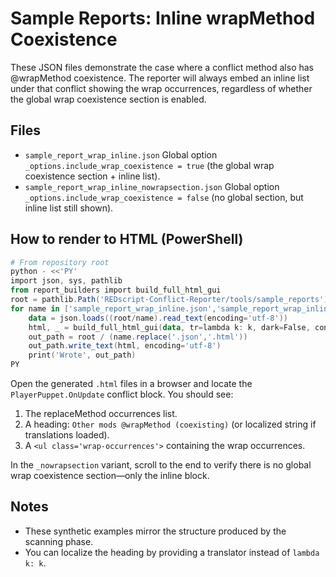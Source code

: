 # Sample Reports: Inline wrapMethod Coexistence

These JSON files demonstrate the case where a conflict method also has @wrapMethod coexistence. The reporter will always embed an inline list under that conflict showing the wrap occurrences, regardless of whether the global wrap coexistence section is enabled.

## Files

- `sample_report_wrap_inline.json`
  Global option `_options.include_wrap_coexistence = true` (the global wrap coexistence section + inline list).
- `sample_report_wrap_inline_nowrapsection.json`
  Global option `_options.include_wrap_coexistence = false` (no global section, but inline list still shown).

## How to render to HTML (PowerShell)

```powershell
# From repository root
python - <<'PY'
import json, sys, pathlib
from report_builders import build_full_html_gui
root = pathlib.Path('REDscript-Conflict-Reporter/tools/sample_reports')
for name in ['sample_report_wrap_inline.json','sample_report_wrap_inline_nowrapsection.json']:
    data = json.loads((root/name).read_text(encoding='utf-8'))
    html, _ = build_full_html_gui(data, tr=lambda k: k, dark=False, conflicts_only=False, include_reference=True, inline_css=True, lang=None)
    out_path = root / (name.replace('.json','.html'))
    out_path.write_text(html, encoding='utf-8')
    print('Wrote', out_path)
PY
```

Open the generated `.html` files in a browser and locate the `PlayerPuppet.OnUpdate` conflict block. You should see:

1. The replaceMethod occurrences list.
2. A heading: `Other mods @wrapMethod (coexisting)` (or localized string if translations loaded).
3. A `<ul class='wrap-occurrences'>` containing the wrap occurrences.

In the `_nowrapsection` variant, scroll to the end to verify there is no global wrap coexistence section—only the inline block.

## Notes
- These synthetic examples mirror the structure produced by the scanning phase.
- You can localize the heading by providing a translator instead of `lambda k: k`.

